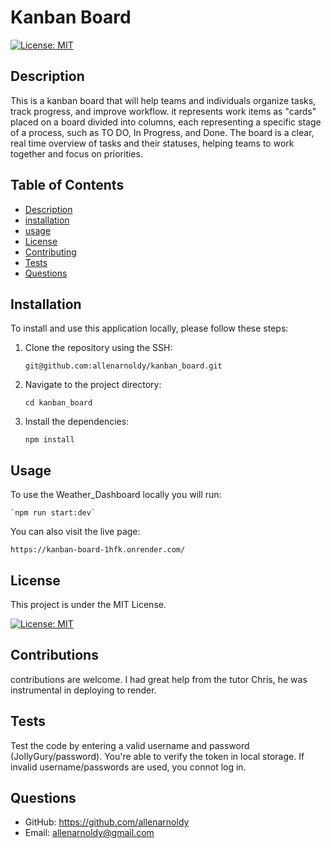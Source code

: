 # Kanban Board



[![License: MIT](https://img.shields.io/badge/License-MIT-yellow.svg)](https://opensource.org/licenses/MIT)

## Description
This is a kanban board that will help teams and individuals organize tasks, track progress, and improve workflow. it represents work items as "cards" placed on a board divided into columns, each representing a specific stage of a process, such as TO DO, In Progress, and Done. The board is a clear, real time overview of tasks and their statuses, helping teams to work together and focus on priorities.

## Table of Contents
- [Description](#description)
- [installation](#installation)
- [usage](#usage)
- [License](#license)
- [Contributing](#contributing)
- [Tests](#test)
- [Questions](#questions)

## Installation

To install and use this application locally, please follow these steps:

1. Clone the repository using the SSH:

    `git@github.com:allenarnoldy/kanban_board.git`
2. Navigate to the project directory:

    `cd kanban_board`
3. Install the dependencies:

    `npm install` 

## Usage
To use the Weather_Dashboard locally you will run:

    `npm run start:dev`

You can also visit the live page:

    https://kanban-board-1hfk.onrender.com/

## License

This project is under the MIT License.

[![License: MIT](https://img.shields.io/badge/License-MIT-yellow.svg)](https://opensource.org/licenses/MIT)

## Contributions

contributions are welcome. I had great help from the tutor Chris, he was instrumental in deploying to render.

## Tests

Test the code by entering a valid username and password (JollyGury/password). You're able to verify the token in local storage. If invalid username/passwords are used, you connot log in.

## Questions
- GitHub: https://github.com/allenarnoldy
- Email: allenarnoldy@gmail.com